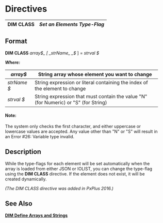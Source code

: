 # Directives

**DIM CLASS** |  **_Set an Elements Type-Flag_**  
---|---  
  
## Format

**DIM CLASS**  _array$_ [ _strName_ _$_ ] = _strval_ _$_

**_Where:_**

_array$_ |  String array whose element you want to change  
---|---  
_strName_ _$_ |  String expression or literal containing the index of the element to change  
_strval_ _$_ |  String expression that must contain the value "N" (for Numeric) or "S" (for String)

#### **Note:**  
The system only checks the first character, and either uppercase or lowercase values are accepted. Any value other than "N" or "S" will result in an Error #26: Variable type invalid.  
  
## Description

While the type-flags for each element will be set automatically when the array is loaded from either JSON or IOLIST, you can change the type-flag using the **DIM CLASS** directive. If the element does not exist, it will be created dynamically.

_(The DIM CLASS directive was added in PxPlus 2016.)_

## See Also

**[DIM Define Arrays and Strings](dim.md)**
